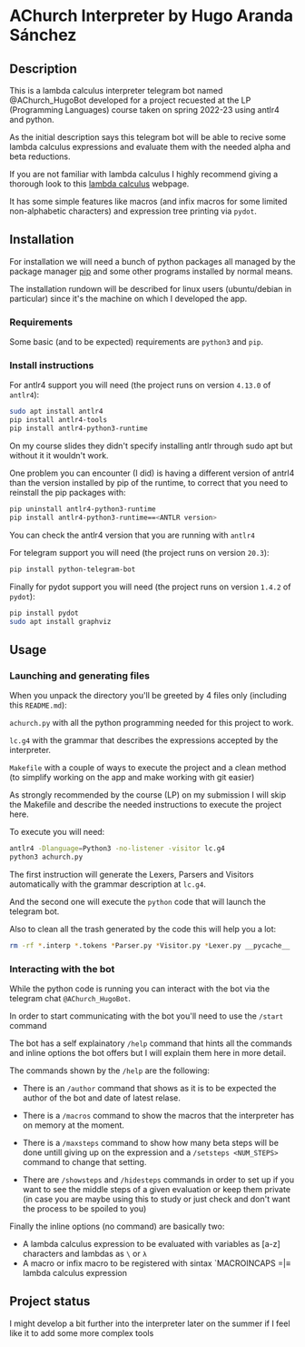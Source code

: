 # AChurch Interpreter by Hugo Aranda Sánchez

## Description

This is a lambda calculus interpreter telegram bot named @AChurch_HugoBot developed for a project recuested at the LP (Programming Languages) course taken on spring 2022-23 using antlr4 and python.

As the initial description says this telegram bot will be able to recive some lambda calculus expressions and evaluate them with the needed alpha and beta reductions.

If you are not familiar with lambda calculus I highly recommend giving a thorough look to this [lambda calculus](http://www-cs-students.stanford.edu/~blynn/lambda/) webpage.

It has some simple features like macros (and infix macros for some limited non-alphabetic characters) and expression tree printing via `pydot`.



## Installation

For installation we will need a bunch of python packages all managed by the package manager [pip](https://pip.pypa.io/en/stable/) and some other programs installed by normal means.

The installation rundown will be described for linux users (ubuntu/debian in particular) since it's the machine on which I developed the app.

### Requirements

Some basic (and to be expected) requirements are `python3` and `pip`.

### Install instructions

For antlr4 support you will need (the project runs on version `4.13.0` of `antlr4`):

```bash
sudo apt install antlr4
pip install antlr4-tools
pip install antlr4-python3-runtime
```

On my course slides they didn't specify installing antlr through sudo apt but without it it wouldn't work.

One problem you can encounter (I did) is having a different version of antrl4 than the version installed by pip of the runtime, to correct that you need to reinstall the pip packages with:

```bash
pip uninstall antlr4-python3-runtime
pip install antlr4-python3-runtime==<ANTLR version>
```
You can check the antlr4 version that you are running with `antlr4`

For telegram support you will need (the project runs on version `20.3`):

```bash
pip install python-telegram-bot
```

Finally for pydot support you will need (the project runs on version `1.4.2` of `pydot`):

```bash
pip install pydot
sudo apt install graphviz
```


## Usage

### Launching and generating files

When you unpack the directory you'll be greeted by 4 files only (including this `README.md`):

`achurch.py` with all the python programming needed for this project to work.

`lc.g4` with the grammar that describes the expressions accepted by the interpreter.

`Makefile` with a couple of ways to execute the project and a clean method (to simplify working on the app and make working with git easier)

As strongly recommended by the course (LP) on my submission I will skip the Makefile and describe the needed instructions to execute the project here.

To execute you will need:

```bash
antlr4 -Dlanguage=Python3 -no-listener -visitor lc.g4
python3 achurch.py
```

The first instruction will generate the Lexers, Parsers and Visitors automatically with the grammar description at `lc.g4`.

And the second one will execute the `python` code that will launch the telegram bot.

Also to clean all the trash generated by the code this will help you a lot:

```bash
rm -rf *.interp *.tokens *Parser.py *Visitor.py *Lexer.py __pycache__ .antlr *.png
```

### Interacting with the bot

While the python code is running you can interact with the bot via the telegram chat `@AChurch_HugoBot`.

In order to start communicating with the bot you'll need to use the `/start` command

The bot has a self explainatory `/help` command that hints all the commands and inline options the bot offers but I will explain them here in more detail.

The commands shown by the `/help` are the following:

 * There is an `/author` command that shows as it is to be expected the author of the bot and date of latest relase.

 * There is a `/macros` command to show the macros that the interpreter has on memory at the moment.

 * There is a `/maxsteps` command to show how many beta steps will be done untill giving up on the expression and a `/setsteps <NUM_STEPS>` command to change that setting.

 * There are `/showsteps` and `/hidesteps` commands in order to set up if you want to see the middle steps of a given evaluation or keep them private (in case you are maybe using this to study or just check and don't want the process to be spoiled to you)

Finally the inline options (no command) are basically two:
 * A lambda calculus expression to be evaluated with variables as [a-z] characters and lambdas as `\` or `λ`
 * A macro or infix macro to be registered with sintax `MACROINCAPS =|≡ lambda calculus expression


## Project status

I might develop a bit further into the interpreter later on the summer if I feel like it to add some more complex tools


